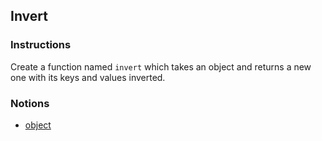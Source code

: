 ## Invert

### Instructions

Create a function named `invert` which takes an object and returns a new one with its keys and values inverted.

### Notions

- [object](https://devdocs.io/javascript/global_objects/object)
